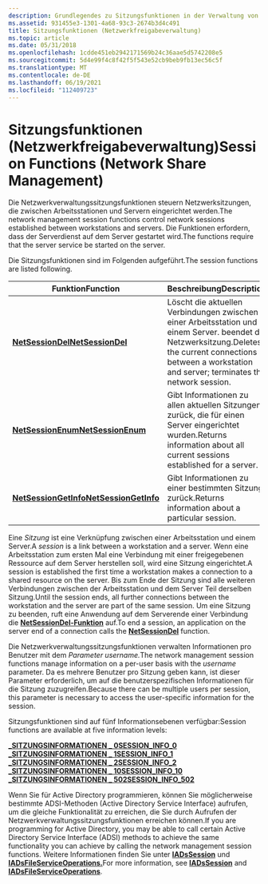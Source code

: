 ```yaml
---
description: Grundlegendes zu Sitzungsfunktionen in der Verwaltung von Netzwerkfreigaben. Diese Funktionen steuern Netzwerksitzungen, die zwischen Arbeitsstationen und Servern eingerichtet wurden.
ms.assetid: 931455e3-1301-4a68-93c3-2674b3d4c491
title: Sitzungsfunktionen (Netzwerkfreigabeverwaltung)
ms.topic: article
ms.date: 05/31/2018
ms.openlocfilehash: 1cdde451eb2942171569b24c36aae5d5742208e5
ms.sourcegitcommit: 5d4e99f4c8f42f5f543e52cb9beb9fb13ec56c5f
ms.translationtype: MT
ms.contentlocale: de-DE
ms.lasthandoff: 06/19/2021
ms.locfileid: "112409723"
---
```

# <a name="session-functions-network-share-management"></a><span data-ttu-id="948a6-104">Sitzungsfunktionen (Netzwerkfreigabeverwaltung)</span><span class="sxs-lookup"><span data-stu-id="948a6-104">Session Functions (Network Share Management)</span></span>

<span data-ttu-id="948a6-105">Die Netzwerkverwaltungssitzungsfunktionen steuern Netzwerksitzungen, die zwischen Arbeitsstationen und Servern eingerichtet werden.</span><span class="sxs-lookup"><span data-stu-id="948a6-105">The network management session functions control network sessions established between workstations and servers.</span></span> <span data-ttu-id="948a6-106">Die Funktionen erfordern, dass der Serverdienst auf dem Server gestartet wird.</span><span class="sxs-lookup"><span data-stu-id="948a6-106">The functions require that the server service be started on the server.</span></span>

<span data-ttu-id="948a6-107">Die Sitzungsfunktionen sind im Folgenden aufgeführt.</span><span class="sxs-lookup"><span data-stu-id="948a6-107">The session functions are listed following.</span></span>



| <span data-ttu-id="948a6-108">Funktion</span><span class="sxs-lookup"><span data-stu-id="948a6-108">Function</span></span>                                       | <span data-ttu-id="948a6-109">Beschreibung</span><span class="sxs-lookup"><span data-stu-id="948a6-109">Description</span></span>                                                                                       |
|------------------------------------------------|---------------------------------------------------------------------------------------------------|
| [<span data-ttu-id="948a6-110">**NetSessionDel**</span><span class="sxs-lookup"><span data-stu-id="948a6-110">**NetSessionDel**</span></span>](/windows/desktop/api/Lmshare/nf-lmshare-netsessiondel)         | <span data-ttu-id="948a6-111">Löscht die aktuellen Verbindungen zwischen einer Arbeitsstation und einem Server. beendet die Netzwerksitzung.</span><span class="sxs-lookup"><span data-stu-id="948a6-111">Deletes the current connections between a workstation and server; terminates the network session.</span></span> |
| [<span data-ttu-id="948a6-112">**NetSessionEnum**</span><span class="sxs-lookup"><span data-stu-id="948a6-112">**NetSessionEnum**</span></span>](/windows/desktop/api/Lmshare/nf-lmshare-netsessionenum)       | <span data-ttu-id="948a6-113">Gibt Informationen zu allen aktuellen Sitzungen zurück, die für einen Server eingerichtet wurden.</span><span class="sxs-lookup"><span data-stu-id="948a6-113">Returns information about all current sessions established for a server.</span></span>                          |
| [<span data-ttu-id="948a6-114">**NetSessionGetInfo**</span><span class="sxs-lookup"><span data-stu-id="948a6-114">**NetSessionGetInfo**</span></span>](/windows/desktop/api/Lmshare/nf-lmshare-netsessiongetinfo) | <span data-ttu-id="948a6-115">Gibt Informationen zu einer bestimmten Sitzung zurück.</span><span class="sxs-lookup"><span data-stu-id="948a6-115">Returns information about a particular session.</span></span>                                                   |



 

<span data-ttu-id="948a6-116">Eine *Sitzung* ist eine Verknüpfung zwischen einer Arbeitsstation und einem Server.</span><span class="sxs-lookup"><span data-stu-id="948a6-116">A *session* is a link between a workstation and a server.</span></span> <span data-ttu-id="948a6-117">Wenn eine Arbeitsstation zum ersten Mal eine Verbindung mit einer freigegebenen Ressource auf dem Server herstellen soll, wird eine Sitzung eingerichtet.</span><span class="sxs-lookup"><span data-stu-id="948a6-117">A session is established the first time a workstation makes a connection to a shared resource on the server.</span></span> <span data-ttu-id="948a6-118">Bis zum Ende der Sitzung sind alle weiteren Verbindungen zwischen der Arbeitsstation und dem Server Teil derselben Sitzung.</span><span class="sxs-lookup"><span data-stu-id="948a6-118">Until the session ends, all further connections between the workstation and the server are part of the same session.</span></span> <span data-ttu-id="948a6-119">Um eine Sitzung zu beenden, ruft eine Anwendung auf dem Serverende einer Verbindung die [**NetSessionDel-Funktion**](/windows/desktop/api/Lmshare/nf-lmshare-netsessiondel) auf.</span><span class="sxs-lookup"><span data-stu-id="948a6-119">To end a session, an application on the server end of a connection calls the [**NetSessionDel**](/windows/desktop/api/Lmshare/nf-lmshare-netsessiondel) function.</span></span>

<span data-ttu-id="948a6-120">Die Netzwerkverwaltungssitzungsfunktionen verwalten Informationen pro Benutzer mit dem *Parameter username.*</span><span class="sxs-lookup"><span data-stu-id="948a6-120">The network management session functions manage information on a per-user basis with the *username* parameter.</span></span> <span data-ttu-id="948a6-121">Da es mehrere Benutzer pro Sitzung geben kann, ist dieser Parameter erforderlich, um auf die benutzerspezifischen Informationen für die Sitzung zuzugreifen.</span><span class="sxs-lookup"><span data-stu-id="948a6-121">Because there can be multiple users per session, this parameter is necessary to access the user-specific information for the session.</span></span>

<span data-ttu-id="948a6-122">Sitzungsfunktionen sind auf fünf Informationsebenen verfügbar:</span><span class="sxs-lookup"><span data-stu-id="948a6-122">Session functions are available at five information levels:</span></span>

<dl>

[<span data-ttu-id="948a6-123">**\_SITZUNGSINFORMATIONEN \_ 0**</span><span class="sxs-lookup"><span data-stu-id="948a6-123">**SESSION\_INFO\_0**</span></span>](/windows/desktop/api/Lmshare/ns-lmshare-session_info_0)  
[<span data-ttu-id="948a6-124">**\_SITZUNGSINFORMATIONEN \_ 1**</span><span class="sxs-lookup"><span data-stu-id="948a6-124">**SESSION\_INFO\_1**</span></span>](/windows/desktop/api/Lmshare/ns-lmshare-session_info_1)  
[<span data-ttu-id="948a6-125">**\_SITZUNGSINFORMATIONEN \_ 2**</span><span class="sxs-lookup"><span data-stu-id="948a6-125">**SESSION\_INFO\_2**</span></span>](/windows/desktop/api/Lmshare/ns-lmshare-session_info_2)  
[<span data-ttu-id="948a6-126">**\_SITZUNGSINFORMATIONEN \_ 10**</span><span class="sxs-lookup"><span data-stu-id="948a6-126">**SESSION\_INFO\_10**</span></span>](/windows/desktop/api/Lmshare/ns-lmshare-session_info_10)  
[<span data-ttu-id="948a6-127">**\_SITZUNGSINFORMATIONEN \_ 502**</span><span class="sxs-lookup"><span data-stu-id="948a6-127">**SESSION\_INFO\_502**</span></span>](/windows/desktop/api/Lmshare/ns-lmshare-session_info_502)  
</dl>

<span data-ttu-id="948a6-128">Wenn Sie für Active Directory programmieren, können Sie möglicherweise bestimmte ADSI-Methoden (Active Directory Service Interface) aufrufen, um die gleiche Funktionalität zu erreichen, die Sie durch Aufrufen der Netzwerkverwaltungssitzungsfunktionen erreichen können.</span><span class="sxs-lookup"><span data-stu-id="948a6-128">If you are programming for Active Directory, you may be able to call certain Active Directory Service Interface (ADSI) methods to achieve the same functionality you can achieve by calling the network management session functions.</span></span> <span data-ttu-id="948a6-129">Weitere Informationen finden Sie unter [**IADsSession**](/windows/desktop/api/iads/nn-iads-iadssession) und [**IADsFileServiceOperations.**](/windows/desktop/api/iads/nn-iads-iadsfileserviceoperations)</span><span class="sxs-lookup"><span data-stu-id="948a6-129">For more information, see [**IADsSession**](/windows/desktop/api/iads/nn-iads-iadssession) and [**IADsFileServiceOperations**](/windows/desktop/api/iads/nn-iads-iadsfileserviceoperations).</span></span>

 

 
